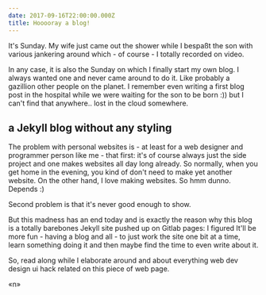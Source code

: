 ```yaml
---
date: 2017-09-16T22:00:00.000Z
title: Hooooray a blog!
---
```

It's Sunday. My wife just came out the shower while I bespaßt the son with various jankering around which - of course - I totally recorded on video.

In any case, it is also the Sunday on which I finally start my own blog. I always wanted one and never came around to do it. Like probably a gazillion other people on the planet. I remember even writing a first blog post in the hospital while we were waiting for the son to be born :)) but I can't find that anywhere.. lost in the cloud somewhere.

## a Jekyll blog without any styling

The problem with personal websites is - at least for a web designer and programmer person like me - that first: it's of course always just the side project and one makes websites all day long already. So normally, when you get home in the evening, you kind of don't need to make yet another website. On the other hand, I love making websites. So hmm dunno. Depends :)

Second problem is that it's never good enough to show.

But this madness has an end today and is exactly the reason why this blog is a totally barebones Jekyll site pushed up on Gitlab pages: I figured It'll be more fun - having a blog and all - to just work the site one bit at a time, learn something doing it and then maybe find the time to even write about it.

So, read along while I elaborate around and about everything web dev design ui hack related on this piece of web page.

«n»
